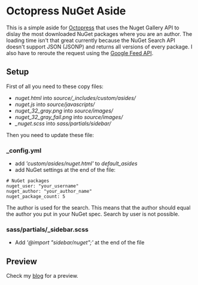 # Octopress NuGet Aside

This is a simple aside for <a href="http://www.octopress.org">Octopress</a> that uses the Nuget Gallery API to dislay the most downloaded NuGet packages where you are an author. The loading time isn't that great currently because the NuGet Search API doesn't support JSON (JSONP) and returns all versions of every package. I also have to reroute the request using the [Google Feed API](https://developers.google.com/feed/v1/).

## Setup

First of all you need to these copy files:

* *nuget.html* into *source/_includes/custom/asides/*
* *nuget.js* into *source/javascripts/*
* *nuget_32_gray.png* into *source/images/*
* *nuget_32_gray_fail.png* into *source/images/*
* *_nuget.scss* into *sass/partials/sidebar/*

Then you need to update these file:

### _config.yml

* add *'custom/asides/nuget.html'* to *default_asides*
* add NuGet settings at the end of the file:

```
# NuGet packages
nuget_user: "your_username"
nuget_author: "your_author_name"
nuget_package_count: 5
```

The author is used for the search. This means that the author should equal the
author you put in your NuGet spec. Search by user is not possible.

### sass/partials/_sidebar.scss

* Add *'@import "sidebar/nuget";'* at the end of the file

## Preview

Check my [blog](http://kmees.github.com) for a preview.
